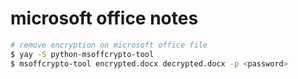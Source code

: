 # microsoft office notes

```sh
# remove encryption on microsoft office file
$ yay -S python-msoffcrypto-tool
$ msoffcrypto-tool encrypted.docx decrypted.docx -p <password>
```
